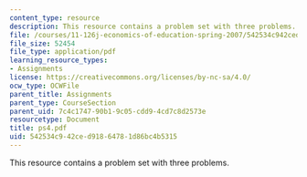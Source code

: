 ```yaml
---
content_type: resource
description: This resource contains a problem set with three problems.
file: /courses/11-126j-economics-of-education-spring-2007/542534c942ced91864781d86bc4b5315_ps4.pdf
file_size: 52454
file_type: application/pdf
learning_resource_types:
- Assignments
license: https://creativecommons.org/licenses/by-nc-sa/4.0/
ocw_type: OCWFile
parent_title: Assignments
parent_type: CourseSection
parent_uid: 7c4c1747-90b1-9c05-cdd9-4cd7c8d2573e
resourcetype: Document
title: ps4.pdf
uid: 542534c9-42ce-d918-6478-1d86bc4b5315
---
```

This resource contains a problem set with three problems.